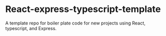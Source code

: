 # React-express-typescript-template
A template repo for boiler plate code for new projects using React, typescript, and Express.
